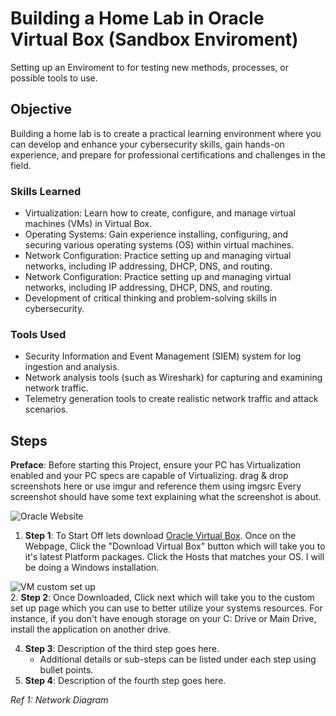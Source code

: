 # Building a Home Lab in Oracle Virtual Box (Sandbox Enviroment) 
Setting up an Enviroment to for testing new methods, processes, or possible tools to use. 
## Objective
Building a home lab is to create a practical learning environment where you can develop and enhance your cybersecurity skills, gain hands-on experience, and prepare for professional certifications and challenges in the field.

### Skills Learned
- Virtualization: Learn how to create, configure, and manage virtual machines (VMs) in Virtual Box.
- Operating Systems: Gain experience installing, configuring, and securing various operating systems (OS) within virtual machines.
- Network Configuration: Practice setting up and managing virtual networks, including IP addressing, DHCP, DNS, and routing.
- Network Configuration: Practice setting up and managing virtual networks, including IP addressing, DHCP, DNS, and routing.
- Development of critical thinking and problem-solving skills in cybersecurity.

### Tools Used
- Security Information and Event Management (SIEM) system for log ingestion and analysis.
- Network analysis tools (such as Wireshark) for capturing and examining network traffic.
- Telemetry generation tools to create realistic network traffic and attack scenarios.

## Steps
**Preface**: Before starting this Project, ensure your PC has Virtualization enabled and your PC specs are capable of Virtualizing.
drag & drop screenshots here or use imgur and reference them using imgsrc
Every screenshot should have some text explaining what the screenshot is about.

 ![Oracle Website](https://github.com/Cal-InfoSec/SIEM-Azure/assets/81139563/7e1b309e-8b25-4f54-8128-2d4870d3a7c5)
 1. **Step 1**: To Start Off lets download [Oracle Virtual Box](https://www.virtualbox.org/). Once on the Webpage, Click the "Download Virtual Box" button which will take you to it's latest Platform packages. Click the Hosts that matches your OS. I will be doing a Windows installation.

![VM custom set up](https://github.com/Cal-InfoSec/SIEM-Azure/assets/81139563/eeace1f8-334b-4a4d-af6c-a071b940170d)   
2. **Step 2**: Once Downloaded, Click next which will take you to the custom set up page which you can use to better utilize your systems resources. For instance, if you don't have enough storage on your C: Drive or Main Drive, install the application on another drive.

4. **Step 3**: Description of the third step goes here.
   - Additional details or sub-steps can be listed under each step using bullet points.
5. **Step 4**: Description of the fourth step goes here.

*Ref 1: Network Diagram*
